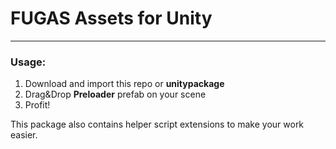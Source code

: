 # FUGAS Assets for Unity

------

### Usage:

1. Download and import this repo or **unitypackage**
2. Drag&Drop **Preloader** prefab on your scene
3. Profit!

This package also contains helper script extensions to make your work easier. 